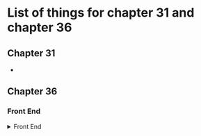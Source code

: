 # List of things for chapter 31 and chapter 36

## Chapter 31

- 

## Chapter 36

### Front End

<details><summary>Front End</summary>
<p>
- Add logic for showing/ hiding the Static Veteran Information page based on if the user is logged in or not

- Add logic to for showing/ hiding dependent information and dependent address pages based on if user is logged in or not

- Add schema for chapter 36 to `vets-json-schema` repo

- Add unit tests for chapter 36 schema in `vets-json-schema` repo

- Unit test static Veteran Information Page

- Unit test Veteran Information Page

- Unit test Veteran Address page

- Unit test Contact Preferences page

- Unit test Dependent Information page

- Unit test Dependent Address page

- Connect and test BE endpoint for chapter 36

- e2e test Dependent workflow

- e2e test Veteran workflow NOT logged in

- e2e test Veteran workflow logged in

- Meet with Analytics team to get GA events for chapter 36 form

- Add GA events to form

- Perform internal accessibility audit

- Get a 508 review of the chapter 36 form
</p>
</details>


